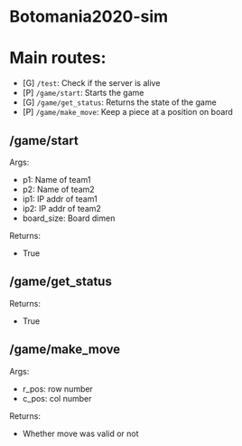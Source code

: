 # Botomania2020-sim

# Main routes:
 - [G] `/test`: Check if the server is alive
 - [P] `/game/start`: Starts the game
 - [G] `/game/get_status`: Returns the state of the game
 - [P] `/game/make_move`: Keep a piece at a position on board

## /game/start
Args:
 - p1: Name of team1
 - p2: Name of team2
 - ip1: IP addr of team1
 - ip2: IP addr of team2
 - board\_size: Board dimen

Returns:
 - True

## /game/get\_status
Returns:
 - True

## /game/make\_move
Args:
 - r\_pos: row number
 - c\_pos: col number

Returns:
 - Whether move was valid or not
